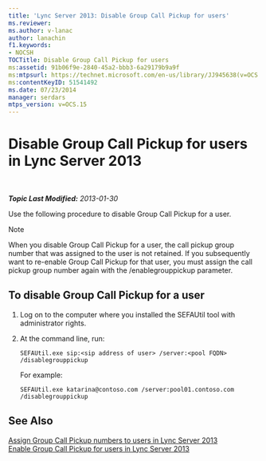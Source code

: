 ```yaml
---
title: 'Lync Server 2013: Disable Group Call Pickup for users'
ms.reviewer: 
ms.author: v-lanac
author: lanachin
f1.keywords:
- NOCSH
TOCTitle: Disable Group Call Pickup for users
ms:assetid: 91b06f9e-2840-45a2-bbb3-6a29179b9a9f
ms:mtpsurl: https://technet.microsoft.com/en-us/library/JJ945638(v=OCS.15)
ms:contentKeyID: 51541492
ms.date: 07/23/2014
manager: serdars
mtps_version: v=OCS.15
---
```


<div data-xmlns="http://www.w3.org/1999/xhtml">

<div class="topic" data-xmlns="http://www.w3.org/1999/xhtml" data-msxsl="urn:schemas-microsoft-com:xslt" data-cs="https://msdn.microsoft.com/">

<div data-asp="https://msdn2.microsoft.com/asp">

# Disable Group Call Pickup for users in Lync Server 2013

</div>

<div id="mainSection">

<div id="mainBody">

<span> </span>

_**Topic Last Modified:** 2013-01-30_

Use the following procedure to disable Group Call Pickup for a user.

<div>


> [!NOTE]  
> When you disable Group Call Pickup for a user, the call pickup group number that was assigned to the user is not retained. If you subsequently want to re-enable Group Call Pickup for that user, you must assign the call pickup group number again with the /enablegrouppickup parameter.



</div>

<div>

## To disable Group Call Pickup for a user

1.  Log on to the computer where you installed the SEFAUtil tool with administrator rights.

2.  At the command line, run:
    
        SEFAUtil.exe sip:<sip address of user> /server:<pool FQDN> /disablegrouppickup
    
    For example:
    
        SEFAUtil.exe katarina@contoso.com /server:pool01.contoso.com /disablegrouppickup

</div>

<div>

## See Also


[Assign Group Call Pickup numbers to users in Lync Server 2013](lync-server-2013-assign-group-call-pickup-numbers-to-users.md)  
[Enable Group Call Pickup for users in Lync Server 2013](lync-server-2013-enable-group-call-pickup-for-users.md)  
  

</div>

</div>

<span> </span>

</div>

</div>

</div>

